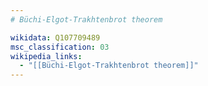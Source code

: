 ```yaml
---
# Büchi-Elgot-Trakhtenbrot theorem

wikidata: Q107709489
msc_classification: 03
wikipedia_links:
  - "[[Büchi-Elgot-Trakhtenbrot theorem]]"
---
```

